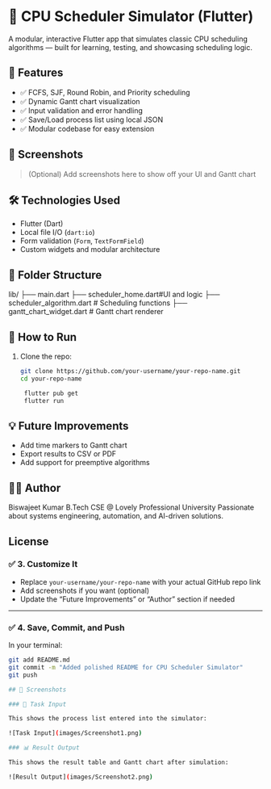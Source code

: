 # 🧠 CPU Scheduler Simulator (Flutter)

A modular, interactive Flutter app that simulates classic CPU scheduling algorithms — built for learning, testing, and showcasing scheduling logic.

## 🚀 Features

- ✅ FCFS, SJF, Round Robin, and Priority scheduling
- ✅ Dynamic Gantt chart visualization
- ✅ Input validation and error handling
- ✅ Save/Load process list using local JSON
- ✅ Modular codebase for easy extension

## 📸 Screenshots

> (Optional) Add screenshots here to show off your UI and Gantt chart

## 🛠️ Technologies Used

- Flutter (Dart)
- Local file I/O (`dart:io`)
- Form validation (`Form`, `TextFormField`)
- Custom widgets and modular architecture

## 📂 Folder Structure
lib/ ├── main.dart ├── scheduler_home.dart#UI and logic
     ├── scheduler_algorithm.dart  # Scheduling functions 
     ├── gantt_chart_widget.dart   # Gantt chart renderer

## 🧪 How to Run

1. Clone the repo:
   ```bash
   git clone https://github.com/your-username/your-repo-name.git
   cd your-repo-name

    flutter pub get
    flutter run

## 💡 Future Improvements
- Add time markers to Gantt chart
- Export results to CSV or PDF
- Add support for preemptive algorithms

## 🙋‍♂️ Author
Biswajeet Kumar
B.Tech CSE @ Lovely Professional University
Passionate about systems engineering, automation, and AI-driven solutions.


## License

### ✅ 3. Customize It

- Replace `your-username/your-repo-name` with your actual GitHub repo link
- Add screenshots if you want (optional)
- Update the “Future Improvements” or “Author” section if needed

---

### ✅ 4. Save, Commit, and Push

In your terminal:

```bash
git add README.md
git commit -m "Added polished README for CPU Scheduler Simulator"
git push

## 📸 Screenshots

### 🧾 Task Input

This shows the process list entered into the simulator:

![Task Input](images/Screenshot1.png)

### 📊 Result Output

This shows the result table and Gantt chart after simulation:

![Result Output](images/Screenshot2.png)
